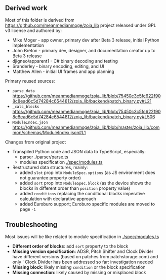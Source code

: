 ## Derived work

Most of this folder is derived from https://github.com/meanmedianmoge/zoia_lib project released under GPL v3 license and authored by:

- Mike Moger - app owner, primary dev after Beta 3 release, initial Python implementation
- John Breton - primary dev, designer, and documentation creator up to Beta 3 release
- djigneo/apparent1 - C# binary decoding and testing
- Sranderley - binary encoding, editing, and UI
- Matthew Allen - initial UI frames and app planning

Primary reused sources:

- `parse_data` https://github.com/meanmedianmoge/zoia_lib/blob/75450c3c5fc622f908c8ead6c5d74284c6544812/zoia_lib/backend/patch_binary.py#L21
- `_calc_blocks` https://github.com/meanmedianmoge/zoia_lib/blob/75450c3c5fc622f908c8ead6c5d74284c6544812/zoia_lib/backend/patch_binary.py#L506
- `ModuleIndex.json` https://github.com/meanmedianmoge/zoia_lib/blob/master/zoia_lib/common/schemas/ModuleIndex.json#L1

Changes from original project

- Transpiled Python code and JSON data to TypeScript, especially:
  - parser [./parser/parse.ts](./parser/parse.ts)
  - modules specification [./spec/modules.ts](./spec/modules.ts)
- Restructured data structures, mainly:
  - added `slot` prop into `ModuleSpec.options` (as JS environment does not guarantee property order)
  - added `sort` prop into `ModuleSpec.block` (as the device shows the blocks in different order than `position` property value)
  - added `conditions` replacing the conditional blocks imperative calculation with declarative approach
  - added Euroburo support; Euroburo specific modules are moved to page `-1`

## Troubleshooting

Most issues will be like related to module specification in [./spec/modules.ts](./spec/modules.ts)

- **Different order of blocks**: add `sort` property to the block
- **Missing version specification**: ADSR, Pitch Shifter and Clock Divider have different versions (based on patches from patchstorage.com) and only ' Clock Divider has been addressed so far: investigation needed
- **Missing block**: likely missing `condition` or the block specification
- **Missing connection**: likely caused by missing or misplaced block
